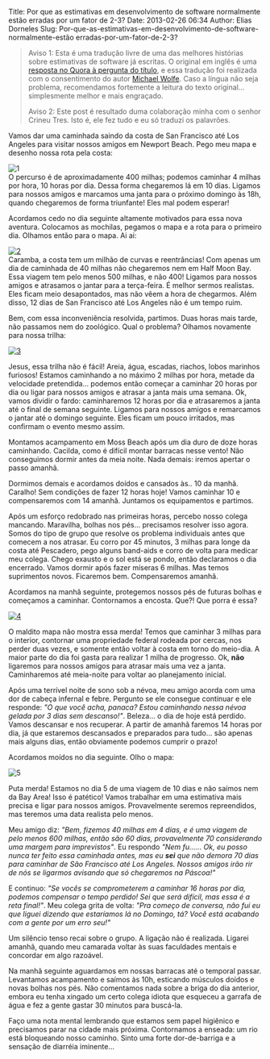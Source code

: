 Title: Por que as estimativas em desenvolvimento de software normalmente estão erradas por um fator de 2-3?
Date: 2013-02-26 06:34
Author: Elias Dorneles
Slug: Por-que-as-estimativas-em-desenvolvimento-de-software-normalmente-estão erradas-por-um-fator-de-2-3?

> Aviso 1: Esta é uma tradução livre de uma das melhores histórias sobre
> estimativas de software já escritas. O original em inglês é uma
> [resposta no Quora à pergunta do
> título](http://www.quora.com/Engineering-Management/Why-are-software-development-task-estimations-regularly-off-by-a-factor-of-2-3),
> e essa tradução foi realizada com o consentimento do autor [Michael
> Wolfe](http://about.me/michaelrwolfe "Michael Wolfe"). Caso a língua
> não seja problema, recomendamos fortemente a leitura do texto
> original... simplesmente melhor e mais engraçado.
>
> Aviso 2: Este post é resultado duma colaboração minha com o senhor
> Crineu Tres. Isto é, ele fez tudo e eu só traduzi os palavrões.

Vamos dar uma caminhada saindo da costa de San Francisco até Los Angeles
para visitar nossos amigos em Newport Beach. Pego meu mapa e desenho
nossa rota pela costa:

![1](https://eljunior.files.wordpress.com/2013/02/1.png)  
O percurso é de aproximadamente 400 milhas; podemos caminhar 4 milhas
por hora, 10 horas por dia. Dessa forma chegaremos lá em 10 dias.
Ligamos para nossos amigos e marcamos uma janta para o próximo domingo
às 18h, quando chegaremos de forma triunfante! Eles mal podem esperar!

Acordamos cedo no dia seguinte altamente motivados para essa nova
aventura. Colocamos as mochilas, pegamos o mapa e a rota para o primeiro
dia. Olhamos então para o mapa. Ai ai:

[![2](https://eljunior.files.wordpress.com/2013/02/2.png)](https://eljunior.files.wordpress.com/2013/02/2.png)  
Caramba, a costa tem um milhão de curvas e reentrâncias! Com apenas um
dia de caminhada de 40 milhas não chegaremos nem em Half Moon Bay. Essa
viagem tem pelo menos 500 milhas, e não 400! Ligamos para nossos amigos
e atrasamos o jantar para a terça-feira. É melhor sermos realistas. Eles
ficam meio desapontados, mas não vêem a hora de chegarmos. Além disso,
12 dias de San Francisco até Los Angeles não é um tempo ruim.

Bem, com essa inconveniência resolvida, partimos. Duas horas mais tarde,
não passamos nem do zoológico. Qual o problema? Olhamos novamente para
nossa trilha:

[![3](https://eljunior.files.wordpress.com/2013/02/3.jpg)](https://eljunior.files.wordpress.com/2013/02/3.jpg)

Jesus, essa trilha não é fácil! Areia, água, escadas, riachos, lobos
marinhos furiosos! Estamos caminhando a no máximo 2 milhas por hora,
metade da velocidade pretendida... podemos então começar a caminhar 20
horas por dia ou ligar para nossos amigos e atrasar a janta mais uma
semana. Ok, vamos dividir o fardo: caminharemos 12 horas por dia e
atrasaremos a janta até o final de semana seguinte. Ligamos para nossos
amigos e remarcamos o jantar até o domingo seguinte. Eles ficam um pouco
irritados, mas confirmam o evento mesmo assim.

Montamos acampamento em Moss Beach após um dia duro de doze horas
caminhando. Cacilda, como é difícil montar barracas nesse vento! Não
conseguimos dormir antes da meia noite. Nada demais: iremos apertar o
passo amanhã.

Dormimos demais e acordamos doídos e cansados às.. 10 da manhã. Caralho!
Sem condições de fazer 12 horas hoje! Vamos caminhar 10 e compensaremos
com 14 amanhã. Juntamos os equipamentos e partimos.

Após um esforço redobrado nas primeiras horas, percebo nosso colega
mancando. Maravilha, bolhas nos pés... precisamos resolver isso agora.
Somos do tipo de grupo que resolve os problema individuais antes que
comecem a nos atrasar. Eu corro por 45 minutos, 3 milhas para longe da
costa até Pescadero, pego alguns band-aids e corro de volta para medicar
meu colega. Chego exausto e o sol está se pondo, então declaramos o dia
encerrado. Vamos dormir após fazer míseras 6 milhas. Mas temos
suprimentos novos. Ficaremos bem. Compensaremos amanhã.

Acordamos na manhã seguinte, protegemos nossos pés de futuras bolhas e
começamos a caminhar. Contornamos a encosta. Que?! Que porra é essa?

[![4](https://eljunior.files.wordpress.com/2013/02/4.jpg)](https://eljunior.files.wordpress.com/2013/02/4.jpg)

O maldito mapa não mostra essa merda! Temos que caminhar 3 milhas para o
interior, contornar uma propriedade federal rodeada por cercas, nos
perder duas vezes, e somente então voltar à costa em torno do meio-dia.
A maior parte do dia foi gasta para realizar 1 milha de progresso. Ok,
**não** ligaremos para nossos amigos para atrasar mais uma vez a janta.
Caminharemos até meia-noite para voltar ao planejamento inicial.

Após uma terrível noite de sono sob a névoa, meu amigo acorda com uma
dor de cabeça infernal e febre. Pergunto se ele consegue continuar e ele
responde: *"O que você acha, panaca? Estou caminhando nessa névoa gelada
por 3 dias sem descanso!"*. Beleza... o dia de hoje está perdido. Vamos
descansar e nos recuperar. A partir de amanhã faremos 14 horas por dia,
já que estaremos descansados e preparados para tudo... são apenas mais
alguns dias, então obviamente podemos cumprir o prazo!

Acordamos moídos no dia seguinte. Olho o mapa:

![5](https://eljunior.files.wordpress.com/2013/02/5.png)

Puta merda! Estamos no dia 5 de uma viagem de 10 dias e não saímos nem
da Bay Area! Isso é patético! Vamos trabalhar em uma estimativa mais
precisa e ligar para nossos amigos. Provavelmente seremos repreendidos,
mas teremos uma data realista pelo menos.

Meu amigo diz: *"Bem, fizemos 40 milhas em 4 dias, e é uma viagem de
pelo menos 600 milhas, então são 60 dias, provavelmente 70 considerando
uma margem para imprevistos"*. Eu respondo *"Nem fu...... Ok, eu posso
nunca ter feito essa caminhada antes, mas eu **sei** que não demora 70
dias para caminhar de São Francisco até Los Angeles. Nossos amigos irão
rir de nós se ligarmos avisando que só chegaremos na Páscoa!"*

E continuo: *"Se vocês se comprometerem a caminhar 16 horas por dia,
podemos compensar o tempo perdido! Sei que será difícil, mas essa é a
reta final!"*. Meu colega grita de volta: *"Pra começo de conversa, não
fui eu que liguei dizendo que estaríamos lá no Domingo, tá? Você está
acabando com a gente por um erro seu!"*

Um silêncio tenso recai sobre o grupo. A ligação não é realizada.
Ligarei amanhã, quando meu camarada voltar às suas faculdades mentais e
concordar em algo razoável.

Na manhã seguinte aguardamos em nossas barracas até o temporal passar.
Levantamos acampamento e saímos às 10h, esticando músculos doídos e
novas bolhas nos pés. Não comentamos nada sobre a briga do dia anterior,
embora eu tenha xingado um certo colega idiota que esqueceu a garrafa de
água e fez a gente gastar 30 minutos para buscá-la.

Faço uma nota mental lembrando que estamos sem papel higiênico e
precisamos parar na cidade mais próxima. Contornamos a enseada: um rio
está bloqueando nosso caminho. Sinto uma forte dor-de-barriga e a
sensação de diarréia iminente...
